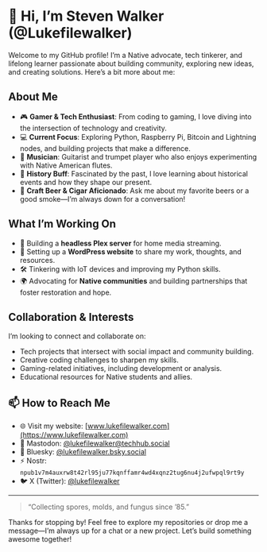 # 👋 Hi, I’m Steven Walker (@Lukefilewalker)

Welcome to my GitHub profile! I’m a Native advocate, tech tinkerer, and lifelong learner passionate about building community, exploring new ideas, and creating solutions. Here’s a bit more about me:

## About Me
- 🎮 **Gamer & Tech Enthusiast**: From coding to gaming, I love diving into the intersection of technology and creativity.
- 💻 **Current Focus**: Exploring Python, Raspberry Pi, Bitcoin and Lightning nodes, and building projects that make a difference.
- 🎸 **Musician**: Guitarist and trumpet player who also enjoys experimenting with Native American flutes.
- 📜 **History Buff**: Fascinated by the past, I love learning about historical events and how they shape our present.
- 🍺 **Craft Beer & Cigar Aficionado**: Ask me about my favorite beers or a good smoke—I’m always down for a conversation!

## What I’m Working On
- 🌱 Building a **headless Plex server** for home media streaming.
- 🚀 Setting up a **WordPress website** to share my work, thoughts, and resources.
- 🛠️ Tinkering with IoT devices and improving my Python skills.
- 🌍 Advocating for **Native communities** and building partnerships that foster restoration and hope.

## Collaboration & Interests
I’m looking to connect and collaborate on:
- Tech projects that intersect with social impact and community building.
- Creative coding challenges to sharpen my skills.
- Gaming-related initiatives, including development or analysis.
- Educational resources for Native students and allies.

## 📫 How to Reach Me
- 🌐 Visit my website: [www.lukefilewalker.com](https://www.lukefilewalker.com)  
- 🐘 Mastodon: [@lukefilewalker@techhub.social](https://techhub.social/@lukefilewalker)  
- 🌌 Bluesky: [@lukefilewalker.bsky.social](https://bsky.app/profile/lukefilewalker.bsky.social)  
- ⚡ Nostr: `npub1v7m4auxrw8t42rl95ju77kqnffamr4wd4xqnz2tug6nu4j2ufwpql9rt9y`  
- 🐦 X (Twitter): [@lukefilewalker](https://twitter.com/lukefilewalker)   

---

> “Collecting spores, molds, and fungus since ’85.”

Thanks for stopping by! Feel free to explore my repositories or drop me a message—I’m always up for a chat or a new project. Let’s build something awesome together!
